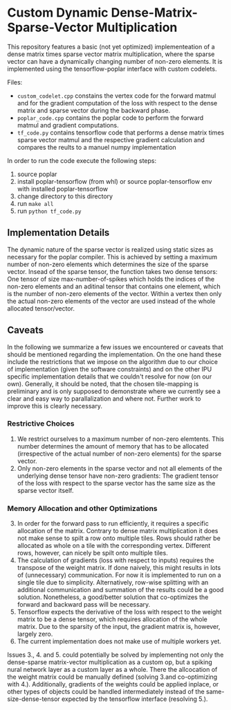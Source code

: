 # Custom Dynamic Dense-Matrix-Sparse-Vector Multiplication

This repository features a basic (not yet optimized) implementeation of a dense matrix times sparse vector matrix multiplication, where the sparse vector can have a dynamically changing number of non-zero elements. It is implemented using the tensorflow-poplar interface with custom codelets.

Files:

* `custom_codelet.cpp` constains the vertex code for the forward matmul and for the gradient computation of the loss with respect to the dense matrix and sparse vector during the backward phase.
* `poplar_code.cpp` contains the poplar code to perform the forward matmul and gradient computations.
* `tf_code.py` contains tensorflow code that performs a dense matrix times sparse vector matmul and the respective gradient calculation and compares the reults to a manuel numpy implementation

In order to run the code execute the following steps:

1. source poplar
2. install poplar-tensorflow (from whl) or source poplar-tensorflow env with installed poplar-tensorflow
3. change directory to this directory
4. run ```make all```
5. run ```python tf_code.py```

## Implementation Details

The dynamic nature of the sparse vector is realized using static sizes as necessary for the poplar compiler. This is achieved by setting a maximum number of non-zero elements which determines the size of the sparse vector. Insead of the sparse tensor, the function takes two dense tensors: One tensor of size max-number-of-spikes which holds the indices of the non-zero elements and an aditinal tensor that contains one element, which is the number of non-zero elements of the vector. Within a vertex then only the actual non-zero elements of the vector are used instead of the whole allocated tensor/vector.

## Caveats

In the following we summarize a few issues we encountered or caveats that should be mentioned regarding the implementation. On the one hand these include the restrictions that we impose on the algorithm due to our choice of implementation (given the software constraints) and on the other IPU specific implementation details that we couldn't resolve for now (on our own). Generally, it should be noted, that the chosen tile-mapping is preliminary and is only supposed to demonstrate where we currently see a clear and easy way to parallalization and where not. Further work to improve this is clearly necessary.

### Restrictive Choices

1. We restrict ourselves to a maximum number of non-zero elemtents. This number determines the amount of memory that has to be allocated (irrespective of the actual number of non-zero elements) for the sparse vector.
2. Only non-zero elements in the sparse vector and not all elements of the underlying dense tensor have non-zero gradients: The gradient tensor of the loss with respect to the sparse vector has the same size as the sparse vector itself.

### Memory Allocation and other Optimizations

3. In order for the forward pass to run efficiently, it requires a specific allocation of the matrix. Contrary to dense matrix multiplication it does not make sense to spilt a row onto multiple tiles. Rows should rather be allocated as whole on a tile with the corresponding vertex. Different rows, however, can nicely be spilt onto multiple tiles.
4. The calculation of gradients (loss with respect to inputs) requires the transpose of the weight matrix. If done naively, this might results in lots of (unnecessary) communication. For now it is implemented to run on a single tile due to simplicity. Alternatively, row-wise splitting with an additional communication and summation of the results could be a good solution. Nonetheless, a good/better solution that co-optimizes the forward and backward pass will be necessary.
5. Tensorflow expects the derivative of the loss with respect to the weight matrix to be a dense tensor, which requires allocation of the whole matrix. Due to the sparsity of the input, the gradient matrix is, however, largely zero.
6. The current implementation does not make use of multiple workers yet.

Issues 3., 4. and 5. could potentially be solved by implementing not only the dense-sparse matrix-vector multiplication as a custom op, but a spiking nural network layer as a custom layer as a whole. There the allcocation of the weight matrix could be manually defined (solving 3.and co-optimizing with 4.). Additionally, gradients of the weights could be applied inplace, or other types of objects could be handled intermediately instead of the same-size-dense-tensor expected by the tensorflow interface (resolving 5.).
